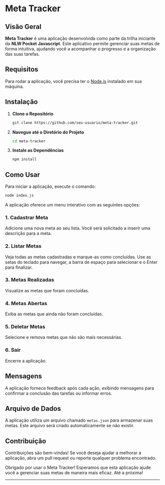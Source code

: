 
# Meta Tracker

## Visão Geral

**Meta Tracker** é uma aplicação desenvolvida como parte da trilha iniciante da **NLW Pocket Javascript**. Este aplicativo permite gerenciar suas metas de forma intuitiva, ajudando você a acompanhar o progresso e a organização das suas tarefas.

## Requisitos

Para rodar a aplicação, você precisa ter o [Node.js](https://nodejs.org/) instalado em sua máquina.

## Instalação

1. **Clone o Repositório**

   ```bash
   git clone https://github.com/seu-usuario/meta-tracker.git
   ```

2. **Navegue até o Diretório do Projeto**

   ```bash
   cd meta-tracker
   ```

3. **Instale as Dependências**

   ```bash
   npm install
   ```

## Como Usar

Para iniciar a aplicação, execute o comando:

```bash
node index.js
```

A aplicação oferece um menu interativo com as seguintes opções:

### 1. Cadastrar Meta
Adicione uma nova meta ao seu lista. Você será solicitado a inserir uma descrição para a meta.

### 2. Listar Metas
Veja todas as metas cadastradas e marque-as como concluídas. Use as setas do teclado para navegar, a barra de espaço para selecionar e o Enter para finalizar.

### 3. Metas Realizadas
Visualize as metas que foram concluídas. 

### 4. Metas Abertas
Exiba as metas que ainda não foram concluídas.

### 5. Deletar Metas
Selecione e remova metas que não são mais necessárias.

### 6. Sair
Encerre a aplicação.

## Mensagens

A aplicação fornece feedback após cada ação, exibindo mensagens para confirmar a conclusão das tarefas ou informar erros.

## Arquivo de Dados

A aplicação utiliza um arquivo chamado `metas.json` para armazenar suas metas. Este arquivo será criado automaticamente se não existir.

## Contribuição

Contribuições são bem-vindas! Se você deseja ajudar a melhorar a aplicação, abra um pull request ou reporte qualquer problema encontrado.

Obrigado por usar o Meta Tracker! Esperamos que esta aplicação ajude você a gerenciar suas metas de maneira mais eficaz. Até a próxima!

---
